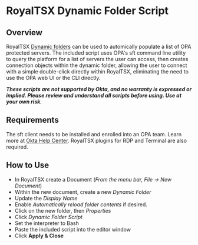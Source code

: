 # RoyalTSX Dynamic Folder Script

## Overview
RoyalTSX [Dynamic folders](https://docs.royalapps.com/r2021/royalts/reference/organization/dynamic-folder.html) can be used to automically populate a list of OPA protected servers.  The included script uses OPA's sft command line utility to query the platform for a list of servers the user can access, then creates connection objects within the dynamic folder, allowing the user to connect with a simple double-click directly within RoyalTSX, eliminating the need to use the OPA web UI or the CLI directly.

**_These scripts are not supported by Okta, and no warranty is expressed or implied.  Please review and understand all scripts before using.  Use at your own risk._**

## Requirements
The sft client needs to be installed and enrolled into an OPA team.  Learn more at [Okta Help Center](https://help.okta.com/oie/en-us/content/topics/privileged-access/clients/pam-clients.htm). 
RoyalTSX plugins for RDP and Terminal are also required.

## How to Use
* In RoyalTSX create a Document (*From the menu bar, File -> New Document*)
* Within the new document, create a new *Dynamic Folder*
* Update the *Display Name* 
* Enable *Automatically reload folder contents* if desired.
* Click on the new folder, then *Properties*
* Click *Dynamic Folder Script*
* Set the interpreter to Bash
* Paste the included script into the editor window
* Click **Apply & Close**
